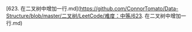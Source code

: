 [623. 在二叉树中增加一行.md](https://github.com/ConnorTomato/Data-Structure/blob/master/二叉树/LeetCode/难度：中等/623. 在二叉树中增加一行.md)

